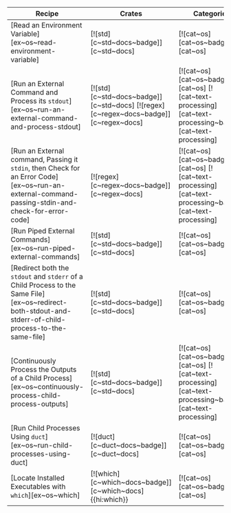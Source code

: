 | Recipe | Crates | Categories |
|--------|--------|------------|
| [Read an Environment Variable][ex~os~read-environment-variable] | [![std][c~std~docs~badge]][c~std~docs] | [![cat~os][cat~os~badge]][cat~os] |
| [Run an External Command and Process its `stdout`][ex~os~run-an-external-command-and-process-stdout] | [![std][c~std~docs~badge]][c~std~docs] [![regex][c~regex~docs~badge]][c~regex~docs] | [![cat~os][cat~os~badge]][cat~os] [![cat~text-processing][cat~text-processing~badge]][cat~text-processing] |
| [Run an External command, Passing it `stdin`, then Check for an Error Code][ex~os~run-an-external-command-passing-stdin-and-check-for-error-code] | [![regex][c~regex~docs~badge]][c~regex~docs] | [![cat~os][cat~os~badge]][cat~os] [![cat~text-processing][cat~text-processing~badge]][cat~text-processing] |
| [Run Piped External Commands][ex~os~run-piped-external-commands] | [![std][c~std~docs~badge]][c~std~docs] | [![cat~os][cat~os~badge]][cat~os] |
| [Redirect both the `stdout` and `stderr` of a Child Process to the Same File][ex~os~redirect-both-stdout-and-stderr-of-child-process-to-the-same-file] | [![std][c~std~docs~badge]][c~std~docs] | [![cat~os][cat~os~badge]][cat~os] |
| [Continuously Process the Outputs of a Child Process][ex~os~continuously-process-child-process-outputs] | [![std][c~std~docs~badge]][c~std~docs] | [![cat~os][cat~os~badge]][cat~os] [![cat~text-processing][cat~text-processing~badge]][cat~text-processing] |
| [Run Child Processes Using `duct`][ex~os~run-child-processes-using-duct] | [![duct][c~duct~docs~badge]][c~duct~docs] | [![cat~os][cat~os~badge]][cat~os] |
| [Locate Installed Executables with `which`][ex~os~which] | [![which][c~which~docs~badge]][c~which~docs]{{hi:which}} | [![cat~os][cat~os~badge]][cat~os] |
